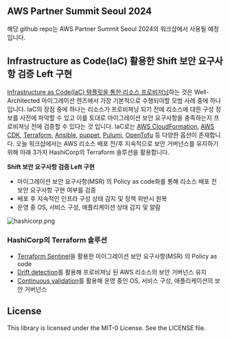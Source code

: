 ## AWS Partner Summit Seoul 2024

해당 github repo는 AWS Partner Summit Seoul 2024의 워크샵에서 사용될 예정입니다.  

## Infrastructure as Code(IaC) 활용한 Shift 보안 요구사항 검증 Left 구현

[Infrastructure as Code(IaC) 템플릿을 통한 리소스 프로비저닝](https://docs.aws.amazon.com/wellarchitected/latest/migration-lens/migrate-ops.html#MIG-OPS-bp-9.2-provision-resources-through-infrastructure-as-code-iac-templates)하는 것은 Well-Architected 마이그레이션 렌즈에서 가장 기본적으로 수행되야할 모범 사례 중에 하나입니다. IaC의 장점 중에 하나는 리소스가 프로비져닝 되기 전에 리소스에 대한 구성 정보를 사전에 파악할 수 있고 이를 토대로 마이그레이션 보안 요구사항을 충족하는지 프로비져닝 전에 검증할 수 있다는 것 입니다. IaC로는 [AWS CloudFormation](https://docs.aws.amazon.com/ko_kr/AWSCloudFormation/latest/UserGuide/Welcome.html), [AWS CDK](https://docs.aws.amazon.com/ko_kr/cdk/v2/guide/getting_started.html), [Terraform](https://www.terraform.io/), [Ansible](https://www.ansible.com/), [puppet](https://www.puppet.com/), [Pulumi](https://www.pulumi.com/), [OpenTofu](https://opentofu.org/) 등 다양한 옵션이 존재합니다. 오늘 워크샵에서는 AWS 리소스 배포 전/후 지속적으로 보안 거버넌스를 유지하기 위해 아래 3가지 HashiCorp의 Terraform 솔루션을 활용합니다. 

**Shift 보안 요구사항 검증 Left 구현**
* 마이그레이션 보안 요구사항(MSR) 의 Policy as code화를 통해 리소스 배포 전 보안 요구사항 구현 여부를 검증
* 배포 후 지속적인 인프라 구성 상태 감지 및 정책 위반시 원복
* 운영 중 OS, 서비스 구성, 애플리케이션 상태 감지 및 알람

![hashicorp.png](/static/getting-started/hashicorp.png?classes=lab_picture_small)

### HashiCorp의 Terraform 솔루션
* [Terraform Sentinel](https://developer.hashicorp.com/sentinel)을 활용한 마이그레이션 보안 요구사항(MSR) 의 Policy as code
* [Drift detection](https://developer.hashicorp.com/terraform/cloud-docs/workspaces/health#drift-detection)를 활용해 프로비져닝 된 AWS 리소스의 보안 거버넌스 유지
* [Continuous validation](https://developer.hashicorp.com/terraform/cloud-docs/workspaces/health#continuous-validation)를 활용해 운영 중인 OS, 서비스 구성, 애플리케이션의 보안 거버넌스

## License

This library is licensed under the MIT-0 License. See the LICENSE file.

